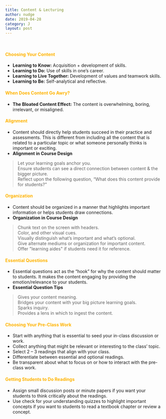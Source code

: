 ```yaml
---
title: Content & Lecturing
author: nudge
date: 2019-04-28
category: J
layout: post
---
```

<br>

#### <span style="color:#ffb300; font-weight:bold;">Choosing Your Content </span>

- **Learning to Know:** Acquisition + development of skills.
-	**Learning to Do:** Use of skills in one’s career.
-	**Learning to Live Together:** Development of values and teamwork skills.
-	**Learning to Be:** Self-analytical and reflective.

#### <span style="color:#ffb300; font-weight:bold;">When Does Content Go Awry?</span>

-	**The Bloated Content Effect:** The content is overwhelming, boring, irrelevant, or misaligned.

#### <span style="color:#ffb300; font-weight:bold;">Alignment</span>

-	Content should directly help students succeed in their practice and assessments. This is different from including all the content that is related to a particular topic or what someone personally thinks is important or exciting.
-	**Alignment in Course Design**<br>
 > Let your learning goals anchor you.<br>
 > Ensure students can see a direct connection between content & the bigger picture.<br>
 > Reflect upon the following question, “What does this content provide for students?” 

#### <span style="color:#ffb300; font-weight:bold;">Organization </span>

-	Content should be organized in a manner that highlights important information or helps students draw connections. 
-	**Organization in Course Design**<br>
> Chunk text on the screen with headers.<br>
> Color, and other visual cues.<br>
> Visually distinguish what’s important and what’s optional.<br>
> Give alternate mediums or organization for important content.<br>
> Offer "learning aides" if students need it for reference.<br>

#### <span style="color:#ffb300; font-weight:bold;">Essential Questions </span>
-	Essential questions act as the “hook” for why the content should matter to students. It makes the content engaging by providing the emotion/relevance to your students.
-	**Essential Question Tips**<br>
> Gives your content meaning.<br>
> Bridges your content with your big picture learning goals.<br>
> Sparks inquiry.<br>
> Provides a lens in which to ingest the content.<br>

#### <span style="color:#ffb300; font-weight:bold;">Choosing Your Pre-Class Work </span>
-	Start with anything that is essential to seed your in-class discussion or work.
-	Collect anything that might be relevant or interesting to the class’ topic.
-	Select 2 – 3 readings that align with your class.
-	Differentiate between essential and optional readings.
-	Be transparent about what to focus on or how to interact with the pre-class work.

#### <span style="color:#ffb300; font-weight:bold;">Getting Students to Do Readings</span>

-	Assign small discussion posts or minute papers if you want your students to think critically about the readings.
-	Use check for your understanding quizzes to highlight important concepts if you want to students to read a textbook chapter or review a concept.

<br>
<br>






